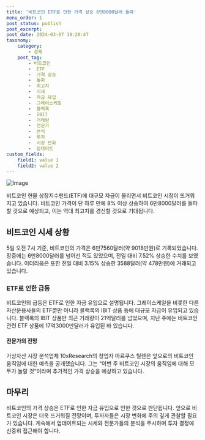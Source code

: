 ```yaml
---
title: '비트코인 ETF로 인한 가격 상승 6만8000달러 돌파'
menu_order: 1
post_status: publish
post_excerpt: 
post_date: 2024-03-07 18:20:47
taxonomy:
    category:
        - 경제
    post_tag:
        - 비트코인
        -  ETF
        -  가격 상승
        -  돌파
        -  최고치
        -  시세
        -  자금 유입
        -  그레이스케일
        -  블랙록
        -  IBIT
        -  거래량
        -  전문가
        -  분석
        -  투자
        -  시장 변화
        -  업데이트
custom_fields:
    field1: value 1
    field2: value 2
---
```


![Image](https://imgnews.pstatic.net/image/366/2024/03/05/0000975079_001_20240305072607791.jpg?type=w647)

비트코인 현물 상장지수펀드(ETF)에 대규모 자금이 몰리면서 비트코인 시장이 뜨거워지고 있습니다. 비트코인 가격이 단 하루 만에 8% 이상 상승하여 6만8000달러를 돌파할 것으로 예상되고, 이는 역대 최고치를 경신할 것으로 기대됩니다. 
## 비트코인 시세 상황
5일 오전 7시 기준, 비트코인의 가격은 6만7560달러(약 9018만원)로 기록되었습니다. 장중에는 6만8000달러를 넘어선 적도 있었으며, 전일 대비 7.52% 상승한 수치를 보였습니다. 이더리움은 또한 전일 대비 3.15% 상승한 3588달러(약 478만원)에 거래되고 있습니다.
### ETF로 인한 급등
비트코인의 급등은 ETF로 인한 자금 유입으로 설명됩니다. 그레이스케일을 비롯한 다른 자산운용사들의 ETF뿐만 아니라 블랙록의 IBIT 상품 등에 대규모 자금이 유입되고 있습니다. 블랙록의 IBIT 상품만 최근 거래량이 21억달러를 넘었으며, 지난 주에는 비트코인 관련 ETF 상품에 17억3000만달러가 유입된 바 있습니다.
#### 전문가의 전망
가상자산 시장 분석업체 10xResearch의 창업자 마르쿠스 틸렌은 앞으로의 비트코인 움직임에 대한 예측을 공개했습니다. 그는 “이번 주 비트코인 시장의 움직임에 대해 모두가 놀랄 것”이라며 추가적인 가격 상승을 예상하고 있습니다.
## 마무리
비트코인의 가격 상승은 ETF로 인한 자금 유입으로 인한 것으로 판단됩니다. 앞으로 비트코인 시장은 더욱 뜨거워질 전망이며, 투자자들은 시장 변화에 주의 깊게 관찰할 필요가 있습니다. 계속해서 업데이트되는 시세와 전문가들의 분석을 주시하며 투자 결정에 신중히 접근해야 합니다.
